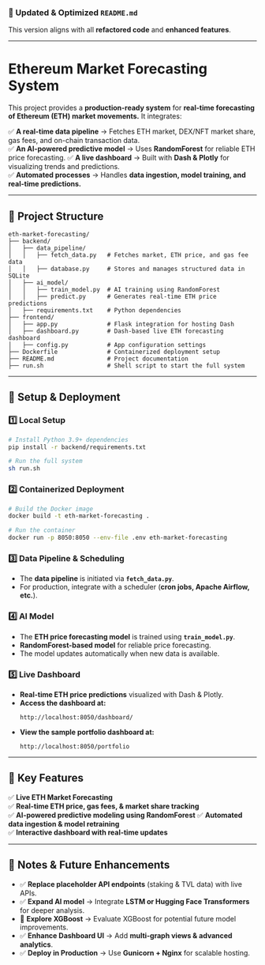### **🚀 Updated & Optimized `README.md`**
This version aligns with all **refactored code** and **enhanced features**.

---

# **Ethereum Market Forecasting System**
This project provides a **production-ready system** for **real-time forecasting of Ethereum (ETH) market movements.** It integrates:

✅ **A real-time data pipeline** → Fetches ETH market, DEX/NFT market share, gas fees, and on-chain transaction data.  
✅ **An AI-powered predictive model** → Uses **RandomForest** for reliable ETH price forecasting.
✅ **A live dashboard** → Built with **Dash & Plotly** for visualizing trends and predictions.  
✅ **Automated processes** → Handles **data ingestion, model training, and real-time predictions.**  

---

## **📁 Project Structure**
```
eth-market-forecasting/
├── backend/
│   ├── data_pipeline/
│   │   ├── fetch_data.py   # Fetches market, ETH price, and gas fee data
│   │   ├── database.py     # Stores and manages structured data in SQLite
│   ├── ai_model/
│   │   ├── train_model.py  # AI training using RandomForest
│   │   ├── predict.py      # Generates real-time ETH price predictions
│   ├── requirements.txt    # Python dependencies
├── frontend/
│   ├── app.py              # Flask integration for hosting Dash
│   ├── dashboard.py        # Dash-based live ETH forecasting dashboard
│   ├── config.py           # App configuration settings
├── Dockerfile              # Containerized deployment setup
├── README.md               # Project documentation
├── run.sh                  # Shell script to start the full system
```

---

## **🚀 Setup & Deployment**
### **1️⃣ Local Setup**
```sh
# Install Python 3.9+ dependencies
pip install -r backend/requirements.txt

# Run the full system
sh run.sh
```

### **2️⃣ Containerized Deployment**
```sh
# Build the Docker image
docker build -t eth-market-forecasting .

# Run the container
docker run -p 8050:8050 --env-file .env eth-market-forecasting
```

### **3️⃣ Data Pipeline & Scheduling**
- The **data pipeline** is initiated via **`fetch_data.py`**.  
- For production, integrate with a scheduler (**cron jobs, Apache Airflow, etc.**).  

### **4️⃣ AI Model**
- The **ETH price forecasting model** is trained using **`train_model.py`**.
- **RandomForest-based model** for reliable price forecasting.
- The model updates automatically when new data is available.

### **5️⃣ Live Dashboard**
- **Real-time ETH price predictions** visualized with Dash & Plotly.
- **Access the dashboard at:**
  ```
  http://localhost:8050/dashboard/
  ```
- **View the sample portfolio dashboard at:**
  ```
  http://localhost:8050/portfolio
  ```

---

## **🔹 Key Features**
✅ **Live ETH Market Forecasting**  
✅ **Real-time ETH price, gas fees, & market share tracking**  
✅ **AI-powered predictive modeling using RandomForest**
✅ **Automated data ingestion & model retraining**  
✅ **Interactive dashboard with real-time updates**  

---

## **🔹 Notes & Future Enhancements**
- ✅ **Replace placeholder API endpoints** (staking & TVL data) with live APIs.  
- ✅ **Expand AI model** → Integrate **LSTM or Hugging Face Transformers** for deeper analysis.
- 🔄 **Explore XGBoost** → Evaluate XGBoost for potential future model improvements.
- ✅ **Enhance Dashboard UI** → Add **multi-graph views & advanced analytics**.
- ✅ **Deploy in Production** → Use **Gunicorn + Nginx** for scalable hosting.  
